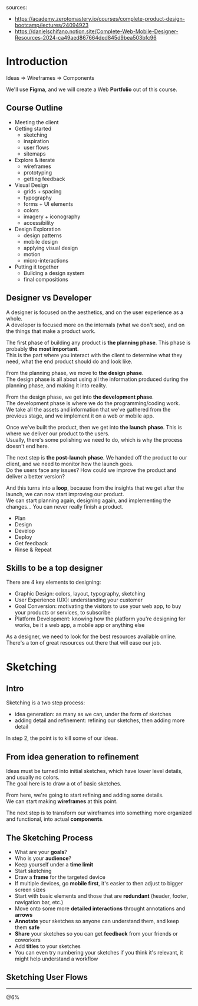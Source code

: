 sources:
- https://academy.zerotomastery.io/courses/complete-product-design-bootcamp/lectures/24094923
- https://danielschifano.notion.site/Complete-Web-Mobile-Designer-Resources-2024-ca49aed867664ded845d9bea503bfc96

# Introduction

Ideas => Wireframes => Components  

We'll use **Figma**, and we will create a Web **Portfolio** out of this course.

## Course Outline

- Meeting the client
- Getting started
  - sketching
  - inspiration
  - user flows
  - sitemaps
- Explore & iterate
  - wireframes
  - prototyping
  - getting feedback
- Visual Design
  - grids + spacing
  - typography
  - forms + UI elements
  - colors
  - imagery + iconography
  - accessibility
- Design Exploration
  - design patterns
  - mobile design
  - applying visual design
  - motion
  - micro-interactions
- Putting it together
  - Building a design system
  - final compositions

## Designer vs Developer

A designer is focused on the aesthetics, and on the user experience as a whole.  
A developer is focused more on the internals (what we don't see), and on the things that make a product work.  

The first phase of building any product is **the planning phase**. This phase is probably **the most important**.  
This is the part where you interact with the client to determine what they need, what the end product should do and look like.  

From the planning phase, we move to **the design phase**.  
The design phase is all about using all the information produced during the planning phase, and making it into reality.  

From the design phase, we get into **the development phase**.  
The development phase is where we do the programming/coding work.  
We take all the assets and information that we've gathered from the previous stage, and we implement it on a web or mobile app.  

Once we've built the product, then we get into **the launch phase**. This is where we deliver our product to the users.  
Usually, there's some polishing we need to do, which is why the process doesn't end here.  

The next step is **the post-launch phase**. We handed off the product to our client, and we need to monitor how the launch goes.  
Do the users face any issues? How could we improve the product and deliver a better version?  

And this turns into a **loop**, because from the insights that we get after the launch, we can now start improving our product.  
We can start planning again, designing again, and implementing the changes... You can never really finish a product.  

- Plan
- Design
- Develop
- Deploy
- Get feedback
- Rinse & Repeat

## Skills to be a top designer

There are 4 key elements to designing:
- Graphic Design: colors, layout, typography, sketching
- User Experience (UX): understanding your customer
- Goal Conversion: motivating the visitors to use your web app, to buy your products or services, to subscribe
- Platform Development: knowing how the platform you're designing for works, be it a web app, a mobile app or anything else

As a designer, we need to look for the best resources available online. There's a ton of great resources out there that will ease our job.  

# Sketching

## Intro

Sketching is a two step process:
- idea generation: as many as we can, under the form of sketches
- adding detail and refinement: refining our sketches, then adding more detail

In step 2, the point is to kill some of our ideas.  

## From idea generation to refinement 

Ideas must be turned into initial sketches, which have lower level details, and usually no colors.  
The goal here is to draw a ot of basic sketches.  

From here, we're going to start refining and adding some details.  
We can start making **wireframes** at this point.  

The next step is to transform our wireframes into something more organized and functional, into actual **components**.  

## The Sketching Process

- What are your **goals**?
- Who is your **audience**?
- Keep yourself under a **time limit**
- Start sketching
- Draw a **frame** for the targeted device
- If multiple devices, go **mobile first**, it's easier to then adjust to bigger screen sizes
- Start with basic elements and those that are **redundant** (header, footer, navigation bar, etc.)
- Move onto some more **detailed interactions** throught annotations and **arrows**
- **Annotate** your sketches so anyone can understand them, and keep them **safe**
- **Share** your sketches so you can get **feedback** from your friends or coworkers
- Add **titles** to your sketches
- You can even try numbering your sketches if you think it's relevant, it might help understand a workflow

## Sketching User Flows




---
@6%
